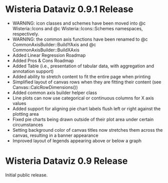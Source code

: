 Wisteria Dataviz 0.9.1 Release
=============================

- WARNING: icon classes and schemes have been moved into @c Wisteria::Icons and @c Wisteria::Icons::Schemes
  namespaces, respectively.
- WARNING: the common axis functions have been renamed to @c CommonAxisBuilder::BuildYAxis and
  @c CommonAxisBuilder::BuildXAxis
- Added Linear Regression Roadmap
- Added Pros & Cons Roadmap
- Added Table (i.e., presentation of tabular data, with aggregation and annotation support)
- Added ability to stretch content to fit the entire page when printing
- Simplified layout of canvas rows when they are fitting their content (see Canvas::CalcRowDimensions())
- Added common axis builder helper class
- Line plots can now use categorical or continuous columns for X axis values
- Added support for aligning pie chart labels flush left or right against the plotting area
- Fixed pie charts being drawn outside of their plot area under certain circumstances
- Setting background color of canvas titles now stretches them across the canvas,
  resulting in a banner appearance
- Improved layout of legends appearing above or below a graph

Wisteria Dataviz 0.9 Release
=============================

Initial public release.